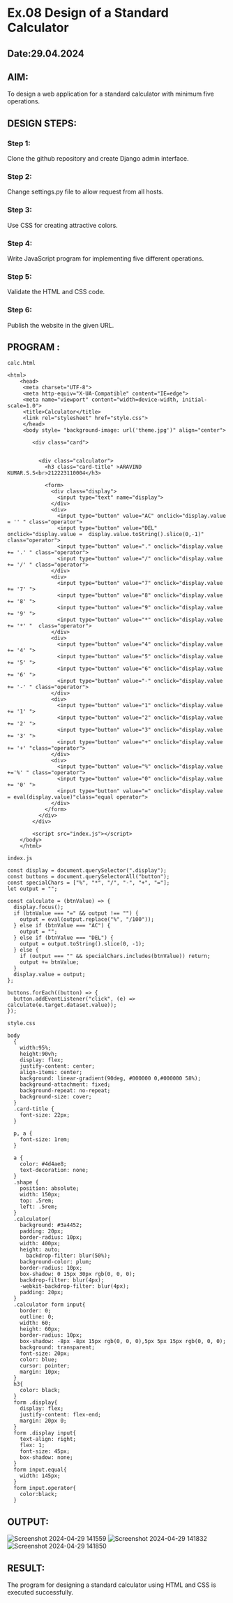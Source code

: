 # Ex.08 Design of a Standard Calculator
## Date:29.04.2024

## AIM:
To design a web application for a standard calculator with minimum five operations.

## DESIGN STEPS:

### Step 1:
Clone the github repository and create Django admin interface.

### Step 2:
Change settings.py file to allow request from all hosts.

### Step 3:
Use CSS for creating attractive colors.

### Step 4:
Write JavaScript program for implementing five different operations.

### Step 5:
Validate the HTML and CSS code.

### Step 6:
Publish the website in the given URL.

## PROGRAM :
```
calc.html

<html>
    <head>
     <meta charset="UTF-8">
     <meta http-equiv="X-UA-Compatible" content="IE=edge">
     <meta name="viewport" content="width=device-width, initial-scale=1.0">
     <title>Calculator</title>
     <link rel="stylesheet" href="style.css">
     </head>
     <body style= "background-image: url('theme.jpg')" align="center">
        
        <div class="card">
            
    
          <div class="calculator">
            <h3 class="card-title" >ARAVIND KUMAR.S.S<br>212223110004</h3>
            
            <form>
              <div class="display">
                <input type="text" name="display">
              </div>
              <div>
                <input type="button" value="AC" onclick="display.value = '' " class="operator">
                <input type="button" value="DEL" onclick="display.value =  display.value.toString().slice(0,-1)" class="operator">
                <input type="button" value="." onclick="display.value += '.' " class="operator">
                <input type="button" value="/" onclick="display.value += '/' " class="operator">
              </div>
              <div>
                <input type="button" value="7" onclick="display.value += '7' ">
                <input type="button" value="8" onclick="display.value += '8' ">
                <input type="button" value="9" onclick="display.value += '9' ">
                <input type="button" value="*" onclick="display.value += '*' "  class="operator">
              </div>
              <div>
                <input type="button" value="4" onclick="display.value += '4' ">
                <input type="button" value="5" onclick="display.value += '5' ">
                <input type="button" value="6" onclick="display.value += '6' ">
                <input type="button" value="-" onclick="display.value += '-' " class="operator">
              </div>
              <div>
                <input type="button" value="1" onclick="display.value += '1' ">
                <input type="button" value="2" onclick="display.value += '2' ">
                <input type="button" value="3" onclick="display.value += '3' ">
                <input type="button" value="+" onclick="display.value += '+' "class="operator">
              </div>
              <div>
                <input type="button" value="%" onclick="display.value +='%' " class="operator">
                <input type="button" value="0" onclick="display.value += '0' ">
                <input type="button" value="=" onclick="display.value = eval(display.value)"class="equal operator">
              </div>
            </form>
          </div>
        </div>
        
        <script src="index.js"></script>
    </body>
    </html>

index.js

const display = document.querySelector(".display");
const buttons = document.querySelectorAll("button");
const specialChars = ["%", "*", "/", "-", "+", "="];
let output = "";

const calculate = (btnValue) => {
  display.focus();
  if (btnValue === "=" && output !== "") {
    output = eval(output.replace("%", "/100"));
  } else if (btnValue === "AC") {
    output = "";
  } else if (btnValue === "DEL") {
    output = output.toString().slice(0, -1);
  } else {
    if (output === "" && specialChars.includes(btnValue)) return;
    output += btnValue;
  }
  display.value = output;
};

buttons.forEach((button) => {
  button.addEventListener("click", (e) => calculate(e.target.dataset.value));
});

style.css

body
  {
    width:95%;
    height:90vh;
    display: flex;
    justify-content: center;
    align-items: center;
    background: linear-gradient(90deg, #000000 0,#000000 58%);
    background-attachment: fixed;
    background-repeat: no-repeat;
    background-size: cover;
  }
  .card-title {
    font-size: 22px;
  }
  
  p, a {
    font-size: 1rem;
  }
  
  a {
    color: #4d4ae8;
    text-decoration: none;
  }
  .shape {
    position: absolute;
    width: 150px;
    top: .5rem;
    left: .5rem;
  }
  .calculator{
    background: #3a4452;
    padding: 20px;
    border-radius: 10px;
    width: 400px;
    height: auto;
      backdrop-filter: blur(50%);
    background-color: plum;
    border-radius: 10px;
    box-shadow: 0 15px 30px rgb(0, 0, 0);
    backdrop-filter: blur(4px); 
    -webkit-backdrop-filter: blur(4px); 
    padding: 20px;
  }
  .calculator form input{
    border: 0;
    outline: 0;
    width: 60;
    height: 60px;
    border-radius: 10px;
    box-shadow: -8px -8px 15px rgb(0, 0, 0),5px 5px 15px rgb(0, 0, 0);
    background: transparent;
    font-size: 20px;
    color: blue;
    cursor: pointer;
    margin: 10px;
  }
  h3{
    color: black;
  }
  form .display{
    display: flex;
    justify-content: flex-end;
    margin: 20px 0;
  }
  form .display input{
    text-align: right;
    flex: 1;
    font-size: 45px;
    box-shadow: none;
  }
  form input.equal{
    width: 145px;
  }
  form input.operator{
    color:black;
  }
```
## OUTPUT:
![Screenshot 2024-04-29 141559](https://github.com/aravindkumar23004721/Calc/assets/148962674/f949b22d-5120-47f3-86c1-ed02ff7425ab)
![Screenshot 2024-04-29 141832](https://github.com/aravindkumar23004721/Calc/assets/148962674/66764935-c349-4698-a2e1-f957bc4d628e)
![Screenshot 2024-04-29 141850](https://github.com/aravindkumar23004721/Calc/assets/148962674/a8f23c95-bd34-494f-bc35-ccf6fbab8f45)

## RESULT:
The program for designing a standard calculator using HTML and CSS is executed successfully.
